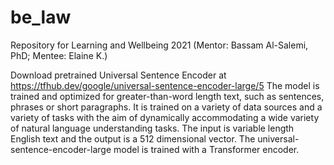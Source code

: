 # be_law
Repository for Learning and Wellbeing 2021 (Mentor: Bassam Al-Salemi, PhD; Mentee: Elaine K.)

Download pretrained Universal Sentence Encoder at https://tfhub.dev/google/universal-sentence-encoder-large/5
The model is trained and optimized for greater-than-word length text, such as sentences, phrases or short paragraphs. It is trained on a variety of data sources and a variety of tasks with the aim of dynamically accommodating a wide variety of natural language understanding tasks. The input is variable length English text and the output is a 512 dimensional vector. The universal-sentence-encoder-large model is trained with a Transformer encoder.


